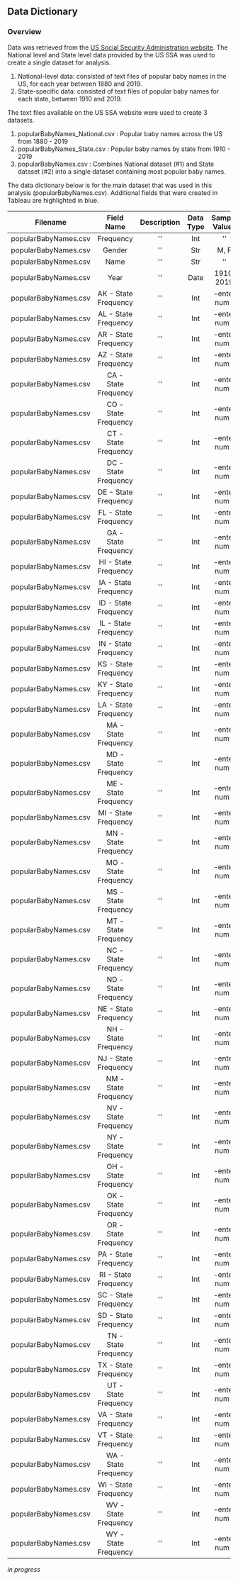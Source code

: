 ## Data Dictionary

### Overview
Data was retrieved from the [US Social Security Administration website](https://www.ssa.gov/oact/babynames/limits.html). The National level and State level data provided by the US SSA was used to create a single dataset for analysis.
1. National-level data: consisted of text files of popular baby names in the US, for each year between 1880 and 2019. 
2. State-specific data: consisted of text files of popular baby names for each state, between 1910 and 2019. 

The text files available on the US SSA website were used to create 3 datasets.
1. popularBabyNames_National.csv :  Popular baby names across the US from 1880 - 2019
2. popularBabyNames_State.csv : Popular baby names by state from 1910 - 2019
3. popularBabyNames.csv : Combines National dataset (#1) and State dataset (#2) into a single dataset containing most popular baby names. 

The data dictionary below is for the main dataset that was used in this analysis (popularBabyNames.csv). Additional fields that were created in Tableau are highlighted in blue.


| Filename | Field Name | Description  | Data Type | Sample Values |
| :---:  | :---: | :-: | :-: | :-: |
| popularBabyNames.csv | Frequency | '' | Int | '' |
| popularBabyNames.csv | Gender | '' | Str | M, F |
| popularBabyNames.csv | Name | '' | Str | '' |
| popularBabyNames.csv | Year | '' | Date | 1910, 2019 |
| popularBabyNames.csv | AK - State Frequency | '' | Int | -enter num- |
| popularBabyNames.csv | AL - State Frequency | '' | Int | -enter num- |
| popularBabyNames.csv | AR - State Frequency | '' | Int | -enter num- |
| popularBabyNames.csv | AZ - State Frequency | '' | Int | -enter num- |
| popularBabyNames.csv | CA - State Frequency | '' | Int | -enter num- |
| popularBabyNames.csv | CO - State Frequency | '' | Int | -enter num- |
| popularBabyNames.csv | CT - State Frequency | '' | Int | -enter num- |
| popularBabyNames.csv | DC - State Frequency | '' | Int | -enter num- |
| popularBabyNames.csv | DE - State Frequency | '' | Int | -enter num- |
| popularBabyNames.csv | FL - State Frequency | '' | Int | -enter num- |
| popularBabyNames.csv | GA - State Frequency | '' | Int | -enter num- |
| popularBabyNames.csv | HI - State Frequency | '' | Int | -enter num- |
| popularBabyNames.csv | IA - State Frequency | '' | Int | -enter num- |
| popularBabyNames.csv | ID - State Frequency | '' | Int | -enter num- |
| popularBabyNames.csv | IL - State Frequency | '' | Int | -enter num- |
| popularBabyNames.csv | IN - State Frequency | '' | Int | -enter num- |
| popularBabyNames.csv | KS - State Frequency | '' | Int | -enter num- |
| popularBabyNames.csv | KY - State Frequency | '' | Int | -enter num- |
| popularBabyNames.csv | LA - State Frequency | '' | Int | -enter num- |
| popularBabyNames.csv | MA - State Frequency | '' | Int | -enter num- |
| popularBabyNames.csv | MD - State Frequency | '' | Int | -enter num- |
| popularBabyNames.csv | ME - State Frequency | '' | Int | -enter num- |
| popularBabyNames.csv | MI - State Frequency | '' | Int | -enter num- |
| popularBabyNames.csv | MN - State Frequency | '' | Int | -enter num- |
| popularBabyNames.csv | MO - State Frequency | '' | Int | -enter num- |
| popularBabyNames.csv | MS - State Frequency | '' | Int | -enter num- |
| popularBabyNames.csv | MT - State Frequency | '' | Int | -enter num- |
| popularBabyNames.csv | NC - State Frequency | '' | Int | -enter num- |
| popularBabyNames.csv | ND - State Frequency | '' | Int | -enter num- |
| popularBabyNames.csv | NE - State Frequency | '' | Int | -enter num- |
| popularBabyNames.csv | NH - State Frequency | '' | Int | -enter num- |
| popularBabyNames.csv | NJ - State Frequency | '' | Int | -enter num- |
| popularBabyNames.csv | NM - State Frequency | '' | Int | -enter num- |
| popularBabyNames.csv | NV - State Frequency | '' | Int | -enter num- |
| popularBabyNames.csv | NY - State Frequency | '' | Int | -enter num- |
| popularBabyNames.csv | OH - State Frequency | '' | Int | -enter num- |
| popularBabyNames.csv | OK - State Frequency | '' | Int | -enter num- |
| popularBabyNames.csv | OR - State Frequency | '' | Int | -enter num- |
| popularBabyNames.csv | PA - State Frequency | '' | Int | -enter num- |
| popularBabyNames.csv | RI - State Frequency | '' | Int | -enter num- |
| popularBabyNames.csv | SC - State Frequency | '' | Int | -enter num- |
| popularBabyNames.csv | SD - State Frequency | '' | Int | -enter num- |
| popularBabyNames.csv | TN - State Frequency | '' | Int | -enter num- |
| popularBabyNames.csv | TX - State Frequency | '' | Int | -enter num- |
| popularBabyNames.csv | UT - State Frequency | '' | Int | -enter num- |
| popularBabyNames.csv | VA - State Frequency | '' | Int | -enter num- |
| popularBabyNames.csv | VT - State Frequency | '' | Int | -enter num- |
| popularBabyNames.csv | WA - State Frequency | '' | Int | -enter num- |
| popularBabyNames.csv | WI - State Frequency | '' | Int | -enter num- |
| popularBabyNames.csv | WV - State Frequency | '' | Int | -enter num- |
| popularBabyNames.csv | WY - State Frequency | '' | Int | -enter num- |

																																																

*in progress*
